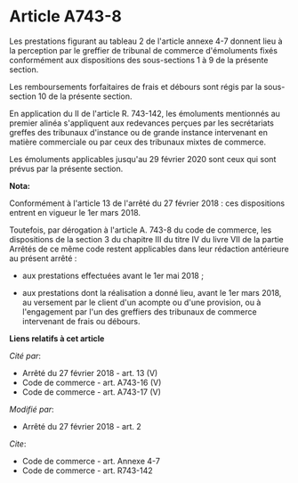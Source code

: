 # Article A743-8

Les prestations figurant au tableau 2 de l'article annexe 4-7 donnent lieu à la perception par le greffier de tribunal de
commerce d'émoluments fixés conformément aux dispositions des sous-sections 1 à 9 de la présente section.

Les remboursements forfaitaires de frais et débours sont régis par la sous-section 10 de la présente section.

En application du II de l'article R. 743-142, les émoluments mentionnés au premier alinéa s'appliquent aux redevances perçues
par les secrétariats greffes des tribunaux d'instance ou de grande instance intervenant en matière commerciale ou par ceux
des tribunaux mixtes de commerce.

Les émoluments applicables jusqu'au 29 février 2020 sont ceux qui sont prévus par la présente section.

**Nota:**

Conformément à l'article 13 de l'arrêté du 27 février 2018 : ces dispositions entrent en vigueur le 1er mars 2018.

Toutefois, par dérogation à l'article A. 743-8 du code de commerce, les dispositions de la section 3 du chapitre III du titre
IV du livre VII de la partie Arrêtés de ce même code restent applicables dans leur rédaction antérieure au présent arrêté :

- aux prestations effectuées avant le 1er mai 2018 ;

- aux prestations dont la réalisation a donné lieu, avant le 1er mars 2018, au versement par le client d'un acompte ou d'une
provision, ou à l'engagement par l'un des greffiers des tribunaux de commerce intervenant de frais ou débours.

**Liens relatifs à cet article**

_Cité par_:

  - Arrêté du 27 février 2018 - art. 13 (V)
  - Code de commerce - art. A743-16 (V)
  - Code de commerce - art. A743-17 (V)

_Modifié par_:

  - Arrêté du 27 février 2018 - art. 2

_Cite_:

  - Code de commerce - art. Annexe 4-7
  - Code de commerce - art. R743-142
